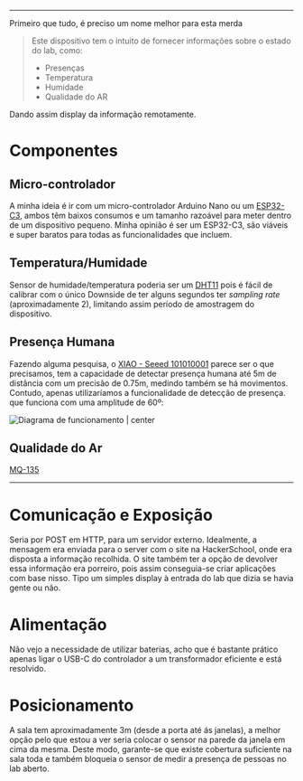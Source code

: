 ***
Primeiro que tudo, é preciso um nome melhor para esta merda

> Este dispositivo tem o intuito de fornecer informações sobre  o estado do lab, como:
> - Presenças
> - Temperatura
> - Humidade
> - Qualidade do AR
>
 Dando assim display da informação remotamente.

# Componentes
## Micro-controlador
A minha ideia é ir com um micro-controlador Arduino Nano ou um [ESP32-C3](https://mauser.pt/catalog/product_info.php?products_id=095-1308), ambos têm baixos consumos e um tamanho razoável para meter dentro de um dispositivo pequeno.
Minha opinião é ser um ESP32-C3, são viáveis e super baratos para todas as funcionalidades que incluem.
## Temperatura/Humidade
Sensor de humidade/temperatura poderia ser um [DHT11](https://www.ptrobotics.com/atmosfericos/2333-dht11-basic-temperature-humidity-sensor.html) pois é fácil de calibrar com o único Downside de ter alguns segundos ter *sampling rate* (aproximadamente 2), limitando assim período de amostragem do dispositivo.
## Presença Humana
Fazendo alguma pesquisa, o [XIAO - Seeed 101010001](https://mauser.pt/catalog/product_info.php?products_id=095-3163) parece ser o que precisamos, tem a capacidade de detectar presença humana até 5m de distância com um precisão de 0.75m, medindo também se há movimentos.
Contudo, apenas utilizaríamos a funcionalidade de detecção de presença. que funciona com uma amplitude de 60º:

![Diagrama de funcionamento | center](https://storage.googleapis.com/mauser-public-images/prod_description_image%2F2024%2F45%2F10f4239f132430559cd730af7b6d0882_image.png)
## Qualidade do Ar
[MQ-135](https://www.ptrobotics.com/atmosfericos/6226-mq-135-air-quality-sensor-detection-module.html)
***
# Comunicação e Exposição
Seria por POST em HTTP, para um servidor externo. Idealmente, a mensagem era enviada para o server com o site na HackerSchool, onde era disposta a informação recolhida.
O site também ter a opção de devolver essa informação era porreiro, pois assim conseguia-se criar aplicações com base nisso. Tipo um simples display à entrada do lab que dizia se havia gente ou não.

# Alimentação
Não vejo a necessidade de utilizar baterias, acho que é bastante prático apenas ligar o USB-C do controlador a um transformador eficiente e está resolvido.

# Posicionamento
A sala tem aproximadamente 3m (desde a porta até ás janelas), a melhor opção pelo que estou a ver seria colocar o sensor na parede da janela em cima da mesma. Deste modo, garante-se que existe cobertura suficiente na sala toda e também bloqueia o sensor de medir a presença de pessoas no lab aberto.
